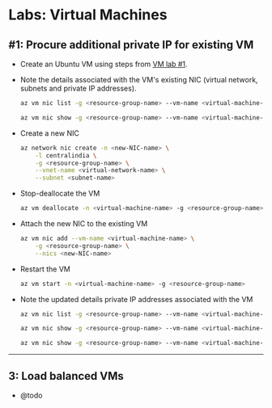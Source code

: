 
# Labs: Virtual Machines

## #1: Procure additional private IP for existing VM

* Create an Ubuntu VM using steps from [VM lab #1](./virtual-machines.md#1-create-an-ubuntu-vm-and-ssh-into-it).

* Note the details associated with the VM's existing NIC (virtual network, subnets and private IP addresses).

    ```bash
    az vm nic list -g <resource-group-name> --vm-name <virtual-machine-name>

    az vm nic show -g <resource-group-name> --vm-name <virtual-machine-name> --nic <existing-NIC-name>
    ```

* Create a new NIC

    ```bash
    az network nic create -n <new-NIC-name> \
        -l centralindia \
        -g <resource-group-name> \
        --vnet-name <virtual-network-name> \
        --subnet <subnet-name>
    ```

* Stop-deallocate the VM

    ```bash
    az vm deallocate -n <virtual-machine-name> -g <resource-group-name>
    ```

* Attach the new NIC to the existing VM

    ```bash
    az vm nic add --vm-name <virtual-machine-name> \
        -g <resource-group-name> \
        --nics <new-NIC-name>
    ```

* Restart the VM

    ```bash
    az vm start -n <virtual-machine-name> -g <resource-group-name>
    ```

* Note the updated details private IP addresses associated with the VM

    ```bash
    az vm nic list -g <resource-group-name> --vm-name <virtual-machine-name>

    az vm nic show -g <resource-group-name> --vm-name <virtual-machine-name> --nic <existing-NIC-name>

    az vm nic show -g <resource-group-name> --vm-name <virtual-machine-name> --nic <new-NIC-name>
    ```

-----

## 3: Load balanced VMs

* @todo
